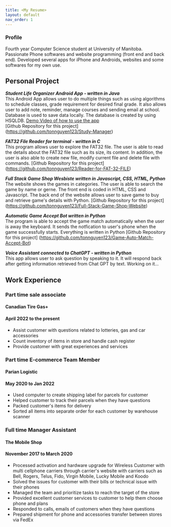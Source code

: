 ```yaml
---
title: <My Resume>
layout: default
nav_order: 1
---
```



### Profile

Fourth year Computer Science student at University of Manitoba. Passionate Phone softwares and website programming (front end and back end). Developed several apps for iPhone and Androids, websites and some softwares for my own use.

## Personal Project

***Student Life Organizer Android App - written in Java***\
  This Android App allows user to do multiple things such as using algorithms to schedule classes, grade requirement for desired final grade.
  It also allows user to add note, reminder, manage courses and sending email at school. Database is used to save data locally. The database is
  created by using HSQLDB.
[Demo Video of how to use the app](https://www.youtube.com/watch?v=Gtj1fL2XPpg)\
[Github Repository for this project] (https://github.com/tonnguyen123/Study-Manager)

***FAT32 File Reader for terminal - written in C***\
  This program allows user to explore the FAT32 file. The user is able to read the details about the FAT32 file such as its size, its content.
  In addition, the user is also able to create new file, modify current file and delete file with commands.
  [Github Repository for this project] (https://github.com/tonnguyen123/Reader-for-FAT-32-FILE)

***Full Stack Game Shop Wesbiste written in Javascript, CSS, HTML, Python***\
  The website shows the games in categories. The user is able to search the game by name or gerne. The front end is coded in HTML, CSS and Javascript.
  The back end of the website allows user to save game to buy and retrieve game's details with Python.
  [Github Repository for this project] (https://github.com/tonnguyen123/Full-Stack-Game-Shop-Website)

***Automatic Game Accept Bot written in Python***\
  The program is able to accept the game match automatically when the user is away the keyboard. It sends the notfication to user's phone when the game
  successfully starts. Everything is written in Python
  [Github Repository for this project] (https://github.com/tonnguyen123/Game-Auto-Match-Accept-Bot)
  
***Voice Assistant connected to ChatGPT - written in Python***\
  This app allows user to ask question by speaking to it. It will respond back after getting information retrieved from Chat GPT by text.
  Working on it...

## Work Experience

### Part time sale associate
#### Canadian Tire Gas+ 
#### April 2022 to the present
- Assist customer with questions related to lotteries, gas and car accessories
- Count inventory of items in store and handle cash register
- Provide customer with great experiences and services


### Part time E-commerce Team Member
#### Parian Logistic
#### May 2020 to Jan 2022
- Used computer to create shipping label for parcels for customer
- Helped customer to track their parcels when they have questions
- Packed customer's items for delivery
- Sorted all items into separate order for each customer by warehouse scanner

### Full time Manager Assistant
#### The Mobile Shop
#### November 2017 to March 2020
- Processed activation and hardware upgrade for Wireless Customer with multi cellphone carriers through carrier's
website with carriers such as Bell, Rogers, Telus, Fido, Virgin Mobile, Lucky Mobile and Koodo
- Solved the issues for customer with their bills or technical issue with their phones
- Managed the team and prioritize tasks to reach the target of the store
- Provided excellent customer services to customer to help them choose phone and plans
- Responded to calls, emails of customers when they have questions
- Prepared shipment for phone and accessories transfer between stores via FedEx


